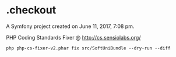 .checkout
=========

A Symfony project created on June 11, 2017, 7:08 pm.

PHP Coding Standards Fixer @ http://cs.sensiolabs.org/

```
php php-cs-fixer-v2.phar fix src/SoftUniBundle --dry-run --diff
```
